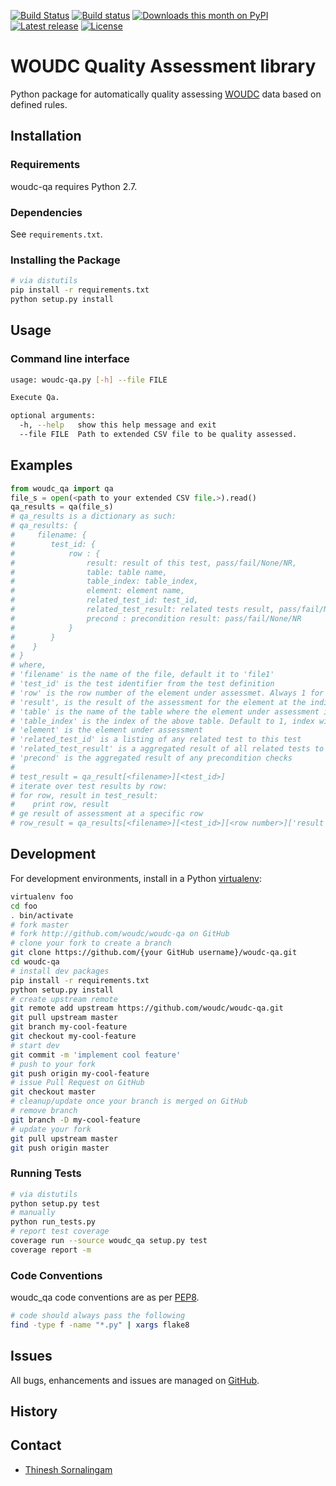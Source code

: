[![Build Status](https://travis-ci.org/woudc/woudc-qa.png?branch=master)](https://travis-ci.org/woudc/woudc-qa)
[![Build status](https://ci.appveyor.com/api/projects/status/02koln2pe4ap5kvd/branch/master?svg=true)](https://ci.appveyor.com/project/tomkralidis/woudc-qa)
[![Downloads this month on PyPI](https://img.shields.io/pypi/dm/woudc-qa.svg)](http://pypi.python.org/pypi/woudc-qa)
[![Latest release](https://img.shields.io/pypi/v/woudc-qa.svg)](http://pypi.python.org/pypi/woudc-qa)
[![License](https://img.shields.io/github/license/woudc/woudc-qa.svg)](https://github.com/woudc/woudc-qa)

# WOUDC Quality Assessment library

Python package for automatically quality assessing [WOUDC](http://woudc.org) data based on defined rules.

## Installation

### Requirements

woudc-qa requires Python 2.7.

### Dependencies

See `requirements.txt`.

### Installing the Package

```bash
# via distutils
pip install -r requirements.txt
python setup.py install
```

## Usage

### Command line interface
```bash
usage: woudc-qa.py [-h] --file FILE

Execute Qa.

optional arguments:
  -h, --help   show this help message and exit
  --file FILE  Path to extended CSV file to be quality assessed.
```

## Examples
```python
from woudc_qa import qa
file_s = open(<path to your extended CSV file.>).read()
qa_results = qa(file_s)
# qa_results is a dictionary as such:
# qa_results: {
#     filename: {
#        test_id: {
#            row : {
#                result: result of this test, pass/fail/None/NR,
#                table: table name,
#                table_index: table_index,
#                element: element name,
#                related_test_id: test_id,
#                related_test_result: related tests result, pass/fail/None/NR
#                precond : precondition result: pass/fail/None/NR
#            }
#        }
#    }
# }
# where,
# 'filename' is the name of the file, default it to 'file1'
# 'test_id' is the test identifier from the test definition
# 'row' is the row number of the element under assessmet. Always 1 for non profile/payload element
# 'result', is the result of the assessment for the element at the indicated row for the given test
# 'table' is the name of the table where the element under assessment is found
# 'table_index' is the index of the above table. Default to 1, index will be incremented by 1 to handle multicipity
# 'element' is the element under assessment
# 'related_test_id' is a listing of any related test to this test
# 'related_test_result' is a aggregated result of all related tests to this test
# 'precond' is the aggregated result of any precondition checks
#
# test_result = qa_result[<filename>][<test_id>]
# iterate over test results by row:
# for row, result in test_result:
#    print row, result
# ge result of assessment at a specific row
# row_result = qa_results[<filename>][<test_id>][<row number>]['result']

```


## Development

For development environments, install
in a Python [virtualenv](http://virtualenv.org):

```bash
virtualenv foo
cd foo
. bin/activate
# fork master
# fork http://github.com/woudc/woudc-qa on GitHub
# clone your fork to create a branch
git clone https://github.com/{your GitHub username}/woudc-qa.git
cd woudc-qa
# install dev packages
pip install -r requirements.txt
python setup.py install
# create upstream remote
git remote add upstream https://github.com/woudc/woudc-qa.git
git pull upstream master
git branch my-cool-feature
git checkout my-cool-feature
# start dev
git commit -m 'implement cool feature'
# push to your fork
git push origin my-cool-feature
# issue Pull Request on GitHub
git checkout master
# cleanup/update once your branch is merged on GitHub
# remove branch
git branch -D my-cool-feature
# update your fork
git pull upstream master
git push origin master
```

### Running Tests

```bash
# via distutils
python setup.py test
# manually
python run_tests.py
# report test coverage
coverage run --source woudc_qa setup.py test
coverage report -m
```

### Code Conventions

woudc_qa code conventions are as per
[PEP8](https://www.python.org/dev/peps/pep-0008).

```bash
# code should always pass the following
find -type f -name "*.py" | xargs flake8
```

## Issues

All bugs, enhancements and issues are managed on
[GitHub](https://github.com/woudc/woudc-qa/issues).

## History

## Contact

* [Thinesh Sornalingam](http://geds20-sage20.ssc-spc.gc.ca/en/GEDS20/?pgid=015&dn=CN%3Dthinesh.sornalingam%40canada.ca%2COU%3DDAT-GES%2COU%3DMON-STR%2COU%3DMON-DIR%2COU%3DMSCB-DGSMC%2COU%3DDMO-CSM%2COU%3DEC-EC%2CO%3DGC%2CC%3DCA)
